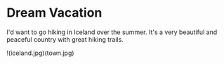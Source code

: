 # Dream Vacation 

I'd want to go hiking in Iceland over the summer. It's a very beautiful and peaceful country with great hiking trails.

!(iceland.jpg)(town.jpg)
